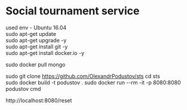 # Social tournament service
used env - Ubuntu 16.04  
sudo apt-get update  
sudo apt-get upgrade -y  
sudo apt-get install git -y  
sudo apt-get install docker.io -y

sudo docker pull mongo


sudo git clone https://github.com/OlexandrPodustov/sts
cd sts  
sudo docker build -t podustov .
sudo docker run --rm -it -p 8080:8080 podustov cmd

http://localhost:8080/reset

